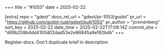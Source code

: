 +++
title = "#1053"
date = 2025-02-22

[extra]
repo = "gdext"
docs_rel_url = "gdext/pr-1053/godot"
pr_url = "https://github.com/godot-rust/gdext/pull/1053"
pr_author = "jcronenberg"
sort_key = 2025-02-22
date_time = 2025-02-22T17:08:14Z
commit_sha = "d69b259b4dd4100d02dad53e2e86845a9e192bdb"
+++

Register-docs: Don't duplicate brief in description

